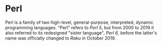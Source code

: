# Perl

Perl is a family of two high-level, general-purpose, interpreted, dynamic programming languages. "Perl" refers to *Perl 5*, but from 2000 to 2019 it also referred to its redesigned "sister language", *Perl 6*, before the latter's name was officially changed to *Raku* in October 2019.